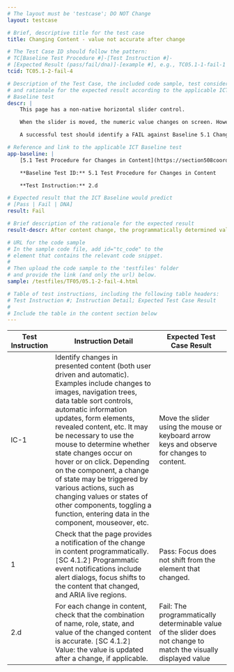 ```yaml
---
# The layout must be 'testcase'; DO NOT Change
layout: testcase

# Brief, descriptive title for the test case
title: Changing Content - value not accurate after change

# The Test Case ID should follow the pattern:
# TC[Baseline Test Procedure #]-[Test Instruction #]-
# [Expected Result (pass/fail/dna)]-[example #], e.g., TC05.1-1-fail-1
tcid: TC05.1-2-fail-4

# Description of the Test Case, the included code sample, test considerations,
# and rationale for the expected result according to the applicable ICT
# Baseline test
descr: | 
    This page has a non-native horizontal slider control.

    When the slider is moved, the numeric value changes on screen. However, assistive technologies cannot programmatically determine the value of the slider after it is changed because the <code>aria-valuenow</code> attribute is not updated to match the value displayed on screen.

    A successful test should identify a FAIL against Baseline 5.1 Changing Content.

# Reference and link to the applicable ICT Baseline test
app-baseline: | 
    [5.1 Test Procedure for Changes in Content](https://section508coordinators.github.io/ICTTestingBaseline/05Changing.html#51-test-procedure-for-changes-in-content)

    **Baseline Test ID:** 5.1 Test Procedure for Changes in Content

    **Test Instruction:** 2.d

# Expected result that the ICT Baseline would predict
# [Pass | Fail | DNA]
result: Fail

# Brief description of the rationale for the expected result
result-descr: After content change, the programmatically determined value of the element does not change.

# URL for the code sample
# In the sample code file, add id="tc_code" to the
# element that contains the relevant code snippet.
#
# Then upload the code sample to the 'testfiles' folder
# and provide the link (and only the url) below.
sample: /testfiles/TF05/05.1-2-fail-4.html

# Table of test instructions, including the following table headers:
# Test Instruction #; Instruction Detail; Expected Test Case Result
#
# Include the table in the content section below
---
```

| Test Instruction | Instruction Detail | Expected Test Case Result |
|------------------|--------------------|---------------------------|
| IC-1 | Identify changes in presented content (both user driven and automatic). Examples include changes to images, navigation trees, data table sort controls, automatic information updates, form elements, revealed content, etc. It may be necessary to use the mouse to determine whether state changes occur on hover or on click. Depending on the component, a change of state may be triggered by various actions, such as changing values or states of other components, toggling a function, entering data in the component, mouseover, etc. | Move the slider using the mouse or keyboard arrow keys and observe for changes to content. |
| 1 | Check that the page provides a notification of the change in content programmatically. `[`SC 4.1.2`]` Programmatic event notifications include alert dialogs, focus shifts to the content that changed, and ARIA live regions. | Pass: Focus does not shift from the element that changed. |
| 2.d | For each change in content, check that the combination of name, role, state, and value of the changed content is accurate. `[`SC 4.1.2`]` Value: the value is updated after a change, if applicable. | Fail: The programmatically determinable value of the slider does not change to match the visually displayed value |
